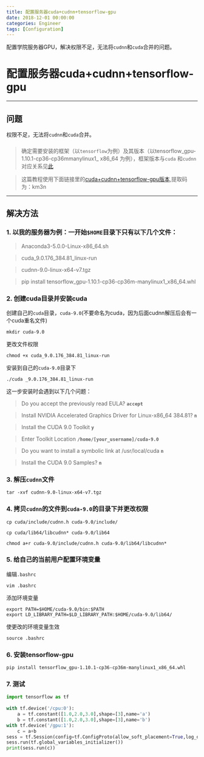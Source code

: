 ```yaml
---
title: 配置服务器cuda+cudnn+tensorflow-gpu
date: 2018-12-01 00:00:00
categories: Engineer
tags: [Configuration]
---
```


配置学院服务器GPU，解决权限不足，无法将`cudnn`和`cuda`合并的问题。

<!--more-->



# 配置服务器cuda+cudnn+tensorflow-gpu

------
## 问题
权限不足，无法将`cudnn`和`cuda`合并。


### 

> 确定需要安装的框架（以`tensorflow`为例）及其版本（以tensorflow_gpu-1.10.1-cp36-cp36mmanylinux1_
x86_64 为例），框架版本与`cuda` 和`cudnn`对应关系见[此](https://www.tensorflow.org/install/source#tested_source_configurations)

> 这篇教程使用下面链接里的[cuda+cudnn+tensorflow-gpu版本](https://pan.baidu.com/s/1yDKYuT6OZ0k59qn4IhqrbA),提取码为：km3n

------

## 解决方法

### 1. 以我的服务器为例：一开始`$HOME`目录下只有以下几个文件：

> Anaconda3-5.0.0-Linux-x86_64.sh

> cuda_9.0.176_384.81_linux-run

> cudnn-9.0-linux-x64-v7.tgz

> pip install tensorflow_gpu-1.10.1-cp36-cp36m-manylinux1_x86_64.whl

### 2. 创建cuda目录并安装cuda
创建自己的`cuda`目录，`cuda-9.0`(不要命名为cuda，因为后面cudnn解压后会有一个cuda重名文件)
```
mkdir cuda-9.0
```
更改文件权限
```
chmod +x cuda_9.0.176_384.81_linux-run
```
安装到自己的`cuda-9.0`目录下
```
./cuda _9.0.176_384.81_linux-run
```
这一步安装时会遇到以下几个问题：
> Do you accept the previously read EULA? 
**`accept`**

> Install NVIDIA Accelerated Graphics Driver for Linux-x86_64 384.81?
**`n`**

> Install the CUDA 9.0 Toolkit
**`y`**

> Enter Toolkit Location
**`/home/[your_username]/cuda-9.0`**

> Do you want to install a symbolic link at /usr/local/cuda
**`n`**

> Install the CUDA 9.0 Samples?
**`n`**

### 3. 解压`cudnn`文件
```
tar -xvf cudnn-9.0-linux-x64-v7.tgz
```
### 4. 拷贝`cudnn`的文件到`cuda-9.0`的目录下并更改权限
```
cp cuda/include/cudnn.h cuda-9.0/include/
```
```
cp cuda/lib64/libcudnn* cuda-9.0/lib64
```
```
chmod a+r cuda-9.0/include/cudnn.h cuda-9.0/lib64/libcudnn*
```


### 5. 给自己的当前用户配置环境变量
编辑`.bashrc`
```
vim .bashrc
```
添加环境变量
```
export PATH=$HOME/cuda-9.0/bin:$PATH
export LD_LIBRARY_PATH=$LD_LIBRARY_PATH:$HOME/cuda-9.0/lib64/
```
使更改的环境变量生效
```
source .bashrc
```

### 6. 安装tensorflow-gpu

```
pip install tensorflow_gpu-1.10.1-cp36-cp36m-manylinux1_x86_64.whl
```
### 7. 测试

``` python
import tensorflow as tf
 
with tf.device('/cpu:0'):
    a = tf.constant([1.0,2.0,3.0],shape=[3],name='a')
    b = tf.constant([1.0,2.0,3.0],shape=[3],name='b')
with tf.device('/gpu:1'):
    c = a+b
sess = tf.Session(config=tf.ConfigProto(allow_soft_placement=True,log_device_placement=True))
sess.run(tf.global_variables_initializer())
print(sess.run(c))
```


